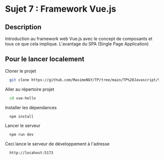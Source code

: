 
# Sujet 7 : Framework Vue.js

## Description

Introduction au framework web Vue.js avec le concept de composants et tous ce que cela implique. L'avantage du SPA (Single Page Application)

## Pour le lancer localement

Cloner le projet

```bash
  git clone https://github.com/MaximeNGY/TP/tree/main/TP%20Javascript/Sujet%207/vue-hello
```

Aller au répertoire projet

```bash
  cd vue-hello
```

Installer les dépendances

```bash
  npm install
```

Lancer le serveur

```bash
  npm run dev
```

Ceci lance le serveur de développement à l'adresse

```bash
  http://locahost:5173
```
